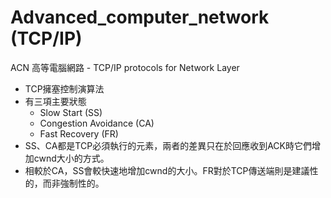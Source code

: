 # Advanced_computer_network (TCP/IP)
ACN 高等電腦網路 - TCP/IP protocols for Network Layer
- TCP擁塞控制演算法
- 有三項主要狀態
  - Slow Start (SS)
  - Congestion Avoidance (CA)
  - Fast Recovery (FR)
- SS、CA都是TCP必須執行的元素，兩者的差異只在於回應收到ACK時它們增加cwnd大小的方式。
- 相較於CA，SS會較快速地增加cwnd的大小。FR對於TCP傳送端則是建議性的，而非強制性的。
